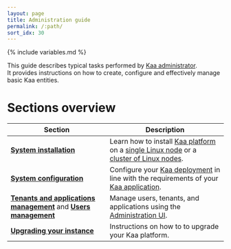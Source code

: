 ```yaml
---
layout: page
title: Administration guide
permalink: /:path/
sort_idx: 30
---
```


{% include variables.md %}

This guide describes typical tasks performed by [Kaa administrator]({{root_url}}Glossary/#kaa-administrator).  
It provides instructions on how to create, configure and effectively manage basic Kaa entities.

# Sections overview

| Section | Description |
|-------|----------------|
| **[System installation]({{root_url}}Administration-guide/System-installation/)** | Learn how to install [Kaa platform]({{root_url}}Glossary/#kaa-platform) on a [single Linux node]({{root_url}}Administration-guide/System-installation/Single-node-installation/) or a [cluster of Linux nodes]({{root_url}}Administration-guide/System-installation/Cluster-setup/).
| **[System configuration]({{root_url}}Administration-guide/System-Configuration/)** | Configure your [Kaa deployment]({{root_url}}Glossary/#kaa-instance-kaa-deployment) in line with the requirements of your [Kaa application]({{root_url}}Glossary/#kaa-application).
| **[Tenants and applications management]({{root_url}}Administration-guide/Tenants-and-applications-management/)** and **[Users management]({{root_url}}Administration-guide/Users-management/)** | Manage users, tenants, and applications using the [Administration UI]({{root_url}}Glossary/#administration-ui).
| **[Upgrading your instance]({{root_url}}Administration-guide/Upgrading-your-instance/)** | Instructions on how to to upgrade your Kaa platform.




